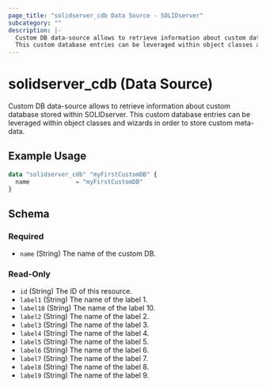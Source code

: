 ```yaml
---
page_title: "solidserver_cdb Data Source - SOLIDserver"
subcategory: ""
description: |-
  Custom DB data-source allows to retrieve information about custom database stored within SOLIDserver.
  This custom database entries can be leveraged within object classes and wizards in order to store custom meta-data.
---
```


# solidserver_cdb (Data Source)

Custom DB data-source allows to retrieve information about custom database stored within SOLIDserver.
This custom database entries can be leveraged within object classes and wizards in order to store custom meta-data.

## Example Usage

```terraform
data "solidserver_cdb" "myFirstCustomDB" {
  name             = "myFirstCustomDB"
}
```
<!-- schema generated by tfplugindocs -->
## Schema

### Required

- `name` (String) The name of the custom DB.

### Read-Only

- `id` (String) The ID of this resource.
- `label1` (String) The name of the label 1.
- `label10` (String) The name of the label 10.
- `label2` (String) The name of the label 2.
- `label3` (String) The name of the label 3.
- `label4` (String) The name of the label 4.
- `label5` (String) The name of the label 5.
- `label6` (String) The name of the label 6.
- `label7` (String) The name of the label 7.
- `label8` (String) The name of the label 8.
- `label9` (String) The name of the label 9.

